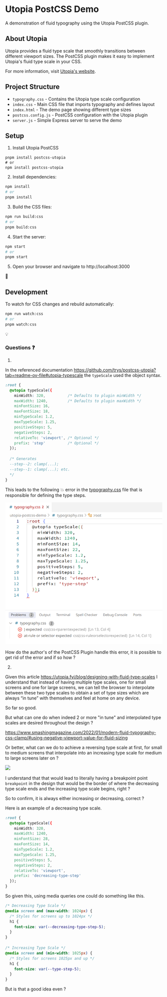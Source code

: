 # Utopia PostCSS Demo

A demonstration of fluid typography using the Utopia PostCSS plugin.

## About Utopia

Utopia provides a fluid type scale that smoothly transitions between different viewport sizes. The PostCSS plugin makes it easy to implement Utopia's fluid type scale in your CSS.

For more information, visit [Utopia's website](https://utopia.fyi/).

## Project Structure

- `typography.css` - Contains the Utopia type scale configuration
- `index.css` - Main CSS file that imports typography and defines layout
- `index.html` - The demo page showing different type sizes
- `postcss.config.js` - PostCSS configuration with the Utopia plugin
- `server.js` - Simple Express server to serve the demo

## Setup

1. Install Utopia PostCSS

```shell
pnpm install postcss-utopia
# or
npm install postcss-utopia
```

2. Install dependencies:

```bash
npm install
# or
pnpm install
```

3. Build the CSS files:

```bash
npm run build:css
# or
pnpm build:css
```

4. Start the server:

```bash
npm start
# or
pnpm start
```

5. Open your browser and navigate to http://localhost:3000

:tada:

## Development

To watch for CSS changes and rebuild automatically:

```bash
npm run watch:css
# or
pnpm watch:css
```

:bulb:

### Questions :question:

1.

In the referenced documentation https://github.com/trys/postcss-utopia?tab=readme-ov-file#utopia-typescale the `typeScale` used the object syntax.

```css
:root {
  @utopia typeScale({
    minWidth: 320,          /* Defaults to plugin minWidth */
    maxWidth: 1240,         /* Defaults to plugin maxWidth */
    minFontSize: 16,
    maxFontSize: 18,
    minTypeScale: 1.2,
    maxTypeScale: 1.25,
    positiveSteps: 5,
    negativeSteps: 2,
    relativeTo: 'viewport', /* Optional */
    prefix: 'step'          /* Optional */
  });

  /* Generates
  --step--2: clamp(...);
  --step--1: clamp(...); etc.
  */
}
```

This leads to the following :boom: error in the <a href="/typography.css">typography.css</a> file that is responsible for defining the type steps.

<img src="/docs/data/001-Screenshot_20250505_155125.png">

How do the author's of the PostCSS Plugin handle this error, it is possible to get rid of the error and if so how ?

2.

Given this article https://utopia.fyi/blog/designing-with-fluid-type-scales I understand that instead of having multiple type scales, one for small screens and one for large screens, we can tell the browser to interpolate between these two type scales to obtain a set of type sizes which are always “in tune” with themselves and feel at home on any device.

So far so good.

But what can one do when indeed 2 or more "in tune" and interpolated type scales are desired throughout the design ?

https://www.smashingmagazine.com/2022/01/modern-fluid-typography-css-clamp/#using-negative-viewport-value-for-fluid-sizing

Or better, what can we do to achieve a reversing type scale at first, for small to medium screens that interpolate into an increasing type scale for medium to large screens later on ?

<img src="docs/data/10-modern-fluid-typography-css-clamp.gif">

I understand that that would lead to literally having a breakpoint point `breakpoint` in the design that would be the border of where the decreasing type scale ends and the increasing type scale begins, right ?

So to confirm, it is always either increasing or decreasing, correct ?

Here is an example of a decreasing type scale.

```css
:root {
  @utopia typeScale({
    minWidth: 320,
    maxWidth: 1240,
    minFontSize: 28,
    maxFontSize: 14,
    minTypeScale: 1.2,
    maxTypeScale: 1.25,
    positiveSteps: 5,
    negativeSteps: 2,
    relativeTo: 'viewport',
    prefix: 'decreasing-type-step'
  });
}
```

So given this, using media queries one could do something like this.

```css
/* Decreasing Type Scale */
@media screen and (max-width: 1024px) {
  /* Styles for screens up to 1024px */
  h1 {
    font-size: var(--decreasing-type-step-5);
  }
}

/* Increasing Type Scale */
@media screen and (min-width: 1025px) {
  /* Styles for screens 1025px and up */
  h1 {
    font-size: var(--type-step-5);
  }
}
```

But is that a good idea even ?
